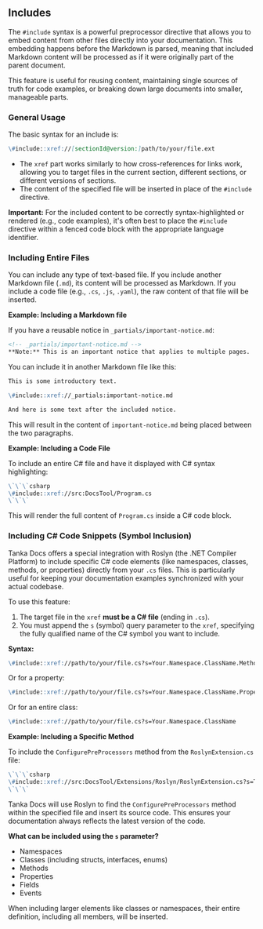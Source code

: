 ## Includes

The `#include` syntax is a powerful preprocessor directive that allows you to embed content from other files directly into your documentation. This embedding happens before the Markdown is parsed, meaning that included Markdown content will be processed as if it were originally part of the parent document.

This feature is useful for reusing content, maintaining single sources of truth for code examples, or breaking down large documents into smaller, manageable parts.

### General Usage

The basic syntax for an include is:

```markdown
\#include::xref://[sectionId@version:]path/to/your/file.ext
```

- The `xref` part works similarly to how cross-references for links work, allowing you to target files in the current section, different sections, or different versions of sections.
- The content of the specified file will be inserted in place of the `#include` directive.

**Important:** For the included content to be correctly syntax-highlighted or rendered (e.g., code examples), it's often best to place the `#include` directive within a fenced code block with the appropriate language identifier.

### Including Entire Files

You can include any type of text-based file. If you include another Markdown file (`.md`), its content will be processed as Markdown. If you include a code file (e.g., `.cs`, `.js`, `.yaml`), the raw content of that file will be inserted.

**Example: Including a Markdown file**

If you have a reusable notice in `_partials/important-notice.md`:
```markdown
<!-- _partials/important-notice.md -->
**Note:** This is an important notice that applies to multiple pages.
```

You can include it in another Markdown file like this:
```markdown
This is some introductory text.

\#include::xref://_partials:important-notice.md

And here is some text after the included notice.
```
This will result in the content of `important-notice.md` being placed between the two paragraphs.

**Example: Including a Code File**

To include an entire C# file and have it displayed with C# syntax highlighting:

```markdown
\`\`\`csharp
\#include::xref://src:DocsTool/Program.cs
\`\`\`
```
This will render the full content of `Program.cs` inside a C# code block.

### Including C# Code Snippets (Symbol Inclusion)

Tanka Docs offers a special integration with Roslyn (the .NET Compiler Platform) to include specific C# code elements (like namespaces, classes, methods, or properties) directly from your `.cs` files. This is particularly useful for keeping your documentation examples synchronized with your actual codebase.

To use this feature:
1. The target file in the `xref` **must be a C# file** (ending in `.cs`).
2. You must append the `s` (symbol) query parameter to the `xref`, specifying the fully qualified name of the C# symbol you want to include.

**Syntax:**
```markdown
\#include::xref://path/to/your/file.cs?s=Your.Namespace.ClassName.MethodName
```
Or for a property:
```markdown
\#include::xref://path/to/your/file.cs?s=Your.Namespace.ClassName.PropertyName
```
Or for an entire class:
```markdown
\#include::xref://path/to/your/file.cs?s=Your.Namespace.ClassName
```

**Example: Including a Specific Method**

To include the `ConfigurePreProcessors` method from the `RoslynExtension.cs` file:

```markdown
\`\`\`csharp
\#include::xref://src:DocsTool/Extensions/Roslyn/RoslynExtension.cs?s=Tanka.DocsTool.Extensions.Roslyn.RoslynExtension.ConfigurePreProcessors
\`\`\`
```
Tanka Docs will use Roslyn to find the `ConfigurePreProcessors` method within the specified file and insert its source code. This ensures your documentation always reflects the latest version of the code.

**What can be included using the `s` parameter?**
- Namespaces
- Classes (including structs, interfaces, enums)
- Methods
- Properties
- Fields
- Events

When including larger elements like classes or namespaces, their entire definition, including all members, will be inserted.
